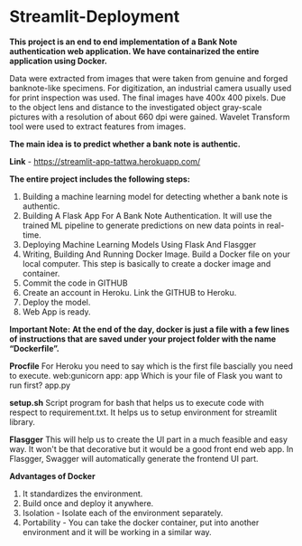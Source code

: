# Streamlit-Deployment

**This project is an end to end implementation of a Bank Note authentication web application. We have containarized the entire application using Docker.**

Data were extracted from images that were taken from genuine and forged banknote-like specimens. For digitization, an industrial camera usually used for print inspection was used. The final images have 400x 400 pixels. Due to the object lens and distance to the investigated object gray-scale pictures with a resolution of about 660 dpi were gained. Wavelet Transform tool were used to extract features from images.

**The main idea is to predict whether a bank note is authentic.**

**Link** - https://streamlit-app-tattwa.herokuapp.com/

**The entire project includes the following steps:**
1. Building a machine learning model for detecting whether a bank note is authentic. 
2. Building A Flask App For A Bank Note Authentication. It will use the trained ML pipeline to generate predictions on new data points in real-time.
3. Deploying Machine Learning Models Using Flask And Flasgger
4. Writing, Building And Running Docker Image. Build a Docker file on your local computer. This step is basically to create a docker image and container.
5. Commit the code in GITHUB
6. Create an account in Heroku. Link the GITHUB to Heroku. 
7. Deploy the model. 
8. Web App is ready. 

**Important Note:**
**At the end of the day, docker is just a file with a few lines of instructions that are saved under your project folder with the name “Dockerfile”.**

**Procfile**
For Heroku you need to say which is the first file bascially you need to execute. 
web:gunicorn app: app
Which is your file of Flask you want to run first? app.py

**setup.sh**
Script program for bash that helps us to execute code with respect to requirement.txt. 
It helps us to setup environment for streamlit library. 

**Flasgger**
This will help us to create the UI part in a much feasible and easy way. It won't be that decorative but it would be a good front end web app. In Flasgger, Swagger will automatically generate the frontend UI part. 


**Advantages of Docker**
1. It standardizes the environment.
2. Build once and deploy it anywhere. 
3. Isolation - Isolate each of the environment separately.
4. Portability - You can take the docker container, put into another environment and it will be working in a similar way. 







